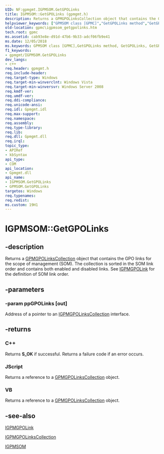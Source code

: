 ```yaml
---
UID: NF:gpmgmt.IGPMSOM.GetGPOLinks
title: IGPMSOM::GetGPOLinks (gpmgmt.h)
description: Returns a GPMGPOLinksCollection object that contains the GPO links for the scope of management (SOM). The collection is sorted in the SOM link order and contains both enabled and disabled links. See IGPMGPOLink for the definition of SOM link order.
helpviewer_keywords: ["GPMSOM class [GPMC]","GetGPOLinks method","GetGPOLinks","GetGPOLinks method [GPMC]","GetGPOLinks method [GPMC]","GPMSOM class","GetGPOLinks method [GPMC]","IGPMSOM interface","IGPMSOM interface [GPMC]","GetGPOLinks method","IGPMSOM.GetGPOLinks","IGPMSOM::GetGPOLinks","_win32_igpmsom_getgpolinks","gpmc.igpmsom_getgpolinks","gpmgmt/IGPMSOM::GetGPOLinks"]
old-location: gpmc\igpmsom_getgpolinks.htm
tech.root: gpmc
ms.assetid: cab93e8e-d91d-47b6-9b33-adcf06fb9e41
ms.date: 12/05/2018
ms.keywords: GPMSOM class [GPMC],GetGPOLinks method, GetGPOLinks, GetGPOLinks method [GPMC], GetGPOLinks method [GPMC],GPMSOM class, GetGPOLinks method [GPMC],IGPMSOM interface, IGPMSOM interface [GPMC],GetGPOLinks method, IGPMSOM.GetGPOLinks, IGPMSOM::GetGPOLinks, _win32_igpmsom_getgpolinks, gpmc.igpmsom_getgpolinks, gpmgmt/IGPMSOM::GetGPOLinks
f1_keywords:
- gpmgmt/IGPMSOM.GetGPOLinks
dev_langs:
- c++
req.header: gpmgmt.h
req.include-header: 
req.target-type: Windows
req.target-min-winverclnt: Windows Vista
req.target-min-winversvr: Windows Server 2008
req.kmdf-ver: 
req.umdf-ver: 
req.ddi-compliance: 
req.unicode-ansi: 
req.idl: Gpmgmt.idl
req.max-support: 
req.namespace: 
req.assembly: 
req.type-library: 
req.lib: 
req.dll: Gpmgmt.dll
req.irql: 
topic_type:
- APIRef
- kbSyntax
api_type:
- COM
api_location:
- Gpmgmt.dll
api_name:
- IGPMSOM.GetGPOLinks
- GPMSOM.GetGPOLinks
targetos: Windows
req.typenames: 
req.redist: 
ms.custom: 19H1
---
```


# IGPMSOM::GetGPOLinks


## -description


Returns a <a href="https://docs.microsoft.com/previous-versions/windows/desktop/api/gpmgmt/nn-gpmgmt-igpmgpolinkscollection">GPMGPOLinksCollection</a> object that contains the GPO links for the scope of management (SOM). The collection is sorted in the SOM link order and contains both enabled and disabled links. See <a href="https://docs.microsoft.com/previous-versions/windows/desktop/api/gpmgmt/nn-gpmgmt-igpmgpolink">IGPMGPOLink</a> for the definition of SOM link order.


## -parameters




### -param ppGPOLinks [out]

Address of a pointer to an 
<a href="https://docs.microsoft.com/previous-versions/windows/desktop/api/gpmgmt/nn-gpmgmt-igpmgpolinkscollection">IGPMGPOLinksCollection</a> interface.


## -returns



<h3>C++</h3>
Returns <b>S_OK</b> if successful. Returns a failure code if an error occurs.

<h3>JScript</h3>
Returns a reference to a <a href="https://docs.microsoft.com/previous-versions/windows/desktop/api/gpmgmt/nn-gpmgmt-igpmgpolinkscollection">GPMGPOLinksCollection</a> object.

<h3>VB</h3>
Returns a reference to a <a href="https://docs.microsoft.com/previous-versions/windows/desktop/api/gpmgmt/nn-gpmgmt-igpmgpolinkscollection">GPMGPOLinksCollection</a> object.




## -see-also




<a href="https://docs.microsoft.com/previous-versions/windows/desktop/api/gpmgmt/nn-gpmgmt-igpmgpolink">IGPMGPOLink</a>



<a href="https://docs.microsoft.com/previous-versions/windows/desktop/api/gpmgmt/nn-gpmgmt-igpmgpolinkscollection">IGPMGPOLinksCollection</a>



<a href="https://docs.microsoft.com/previous-versions/windows/desktop/api/gpmgmt/nn-gpmgmt-igpmsom">IGPMSOM</a>
 

 

